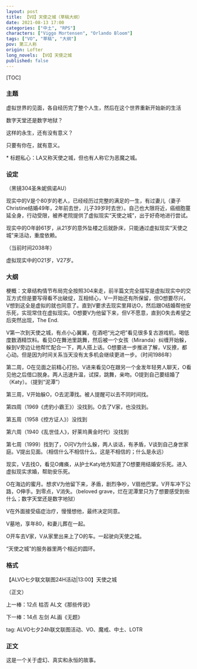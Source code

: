 ```yaml
---
layout: post
title: 【VO】天使之城（草稿大纲）
date: 2021-08-13 17:00
categories: ["中土", "RPS"]
characters: ["Viggo Mortensen", "Orlando Bloom"]
tags: ["VO", "草稿", "大纲"]
pov: 第三人称
origin: Lofter
long_novels: 【VO】天使之城
published: false
---
```


[TOC]

### 主题

虚拟世界的见面，各自经历完了整个人生，然后在这个世界重新开始新的生活

数字天堂还是数字地狱？

这样的永生，还有没有意义？

只要有你在，就有意义。

\* 标题私心：LA又称天使之城，但也有人称它为恶魔之城。



### 设定

（黑镜304圣朱妮佩诺AU）

现实中的V是个80岁的老人，已经经历过完整的满足的一生，有过妻儿（妻子Christine结婚49年，2年前去世，儿子39岁时去世）。自己也大限将近，癌细胞蔓延全身，行动受限，被养老院提供了虚拟现实“天使之城”，出于好奇地进行尝试。

现实中的O年龄61岁，从21岁的意外坠楼之后就卧床，只能通过虚拟现实“天使之城”来活动，重度依赖。

（当前时间2038年）

虚拟现实中的O21岁，V27岁。

### 大纲

梗概：文章结构情节布局完全按照304来走，前半篇文完全描写是虚拟现实中的交互方式但是要写得看不出破绽，互相倾心，V一开始还有所保留，但O想要尽兴，V想到这全是虚拟的就也同意了。直到V要求去现实里拜访O，然后跟O结婚帮他安乐死，实现常住在虚拟现实。O想要V为他留下来，但V不愿意，直到O失去希望之后突然出现，The End.



V第一次到天使之城，有点小心翼翼，在酒吧“光之吧”看见很多复古游戏机，喝低度数酒精饮料。看见O在舞池里跳舞，然后被一个女孩（Miranda）纠缠开始躲，躲到V旁边让他帮忙配合一下，两人搭上话。O想要进一步推进了解，V反撩，都心动。但是因为时间关系当天没有太多机会继续更进一步。（时间1986年）

第二周，O在见面之前精心打扮。V进来看见O在跟另一个金发年轻男人聊天，O看见他之后借口脱身。两人迅速升温，试探，跳舞，亲吻。O提到自己要结婚了（Katy）。（提到“泥潭”）

第三周，V开始躲O，O去泥潭找。被人提醒可以去不同时间找。

第四周（1969《虎豹小霸王》）没找到。O去了V家，也没找到。

第五周（1958《控方证人》）没找到

第六周（1940《乱世佳人》，好莱坞黄金时代）没找到

第七周（1999）找到了，O问V为什么躲，两人谈话，有矛盾，V谈到自己身世家庭。V提出见面。（相信什么不相信什么，这是不相信的；什么是永远）

现实，V去找O，看见O瘫痪，从护士Katy地方知道了O想要用结婚安乐死。进入虚拟现实求婚，帮助安乐死。

O在海边的蜜月。想求V为他留下来，矛盾，剧烈争吵，V扇他巴掌。V开车冲下公路，O伸手。到零点，V消失。（beloved grave，烂在泥潭里只为了想要感受到些什么；数字天堂还是数字地狱）

V在外面接受癌症治疗，慢慢想他，最终决定同意。

V墓地，享年80，和妻儿葬在一起。

O开车去V家，V从家里出来上了O的车。一起驶向天使之城。

“天使之城”的服务器里两个相近的圆环。





### 格式

【ALVO七夕联文联图24H活动|13:00】天使之城

（正文）

上一棒：12点 枯否 AL文《那些传说》

下一棒：14点 左剑 AL画《无题》

tag: ALVO七夕24h联文联图活动、VO、魔戒、中土、LOTR

### 正文

这是一个关于虚幻、真实和永恒的故事。


